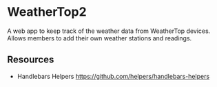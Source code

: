 # WeatherTop2
A web app to keep track of the weather data from WeatherTop devices.
Allows members to add their own weather stations and readings.


## Resources
* Handlebars Helpers
  https://github.com/helpers/handlebars-helpers
